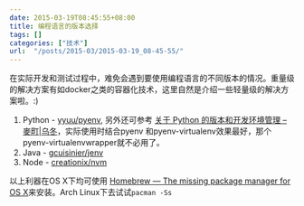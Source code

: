 ```yaml
---
date: 2015-03-19T08:45:55+08:00
title: 编程语言的版本选择
tags: []
categories: ["技术"]
url:  "/posts/2015-03/2015-03-19_08-45-55/"
---
```


在实际开发和测试过程中，难免会遇到要使用编程语言的不同版本的情况。重量级的解决方案有如docker之类的容器化技术，这里自然是介绍一些轻量级的解决方案啦。:)

1. Python - [yyuu/pyenv](https://github.com/yyuu/pyenv), 另外还可参考 [关于 Python 的版本和开发环境管理 – 麥町|乌冬](http://udonmai.com/work/about_python_version_and_environment_mangement.html)，实际使用时结合pyenv 和pyenv-virtualenv效果最好，那个pyenv-virtualenvwrapper就不必用了。
2. Java - [gcuisinier/jenv](https://github.com/gcuisinier/jenv)
3. Node - [creationix/nvm](https://github.com/creationix/nvm)

以上利器在OS X下均可使用 [Homebrew — The missing package manager for OS X](http://brew.sh/)来安装。Arch Linux下去试试`pacman -Ss`
